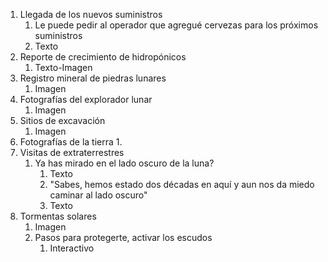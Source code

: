 1. Llegada de los nuevos suministros
	1. Le puede pedir al operador que agregué cervezas para los próximos suministros
	2. Texto
2. Reporte de crecimiento de hidropónicos
	1. Texto-Imagen
3. Registro mineral de piedras lunares
	1. Imagen
4. Fotografías del explorador lunar
	1. Imagen
5. Sitios de excavación
	1. Imagen
6. Fotografías de la tierra
	1. 
7. Visitas de extraterrestres
	1. Ya has mirado en el lado oscuro de la luna?
		1. Texto
		2. "Sabes, hemos estado dos décadas en aquí y aun nos da miedo caminar al lado oscuro"
		3. Texto
8. Tormentas solares
	1. Imagen
	2. Pasos para protegerte, activar los escudos
		1. Interactivo
